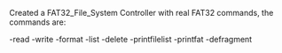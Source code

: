 Created a FAT32_File_System Controller with real FAT32 commands, the commands are:

-read -write -format -list -delete -printfilelist -printfat -defragment
